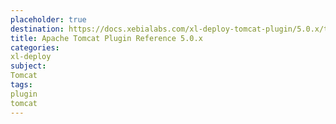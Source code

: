 ```yaml
---
placeholder: true
destination: https://docs.xebialabs.com/xl-deploy-tomcat-plugin/5.0.x/tomcatPluginManual.html
title: Apache Tomcat Plugin Reference 5.0.x
categories:
xl-deploy
subject:
Tomcat
tags:
plugin
tomcat
---
```

